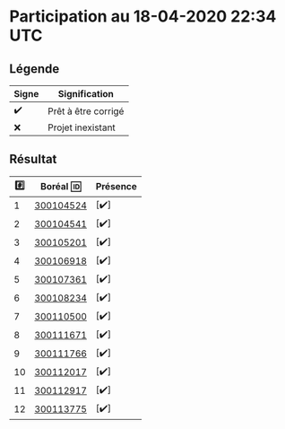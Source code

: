 # Participation au 18-04-2020 22:34 UTC
 
## Légende
 
| Signe              | Signification                 |
|--------------------|-------------------------------|
| :heavy_check_mark: | Prêt à être corrigé           |
| :x:                | Projet inexistant             |
 
## Résultat
 
|:hash:| Boréal :id:                | Présence         |
|------|----------------------------|------------------|
| 1 | [300104524](../300104524/b300104524.py) | [:heavy_check_mark:] |
| 2 | [300104541](../300104541/b300104541.py) | [:heavy_check_mark:] |
| 3 | [300105201](../300105201/b300105201.py) | [:heavy_check_mark:] |
| 4 | [300106918](../300106918/b300106918.py) | [:heavy_check_mark:] |
| 5 | [300107361](../300107361/b300107361.py) | [:heavy_check_mark:] |
| 6 | [300108234](../300108234/b300108234.py) | [:heavy_check_mark:] |
| 7 | [300110500](../300110500/b300110500.py) | [:heavy_check_mark:] |
| 8 | [300111671](../300111671/b300111671.py) | [:heavy_check_mark:] |
| 9 | [300111766](../300111766/b300111766.py) | [:heavy_check_mark:] |
| 10 | [300112017](../300112017/b300112017.py) | [:heavy_check_mark:] |
| 11 | [300112917](../300112917/b300112917.py) | [:heavy_check_mark:] |
| 12 | [300113775](../300113775/b300113775.py) | [:heavy_check_mark:] |
